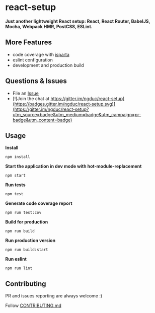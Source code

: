# react-setup
**Just another lightweight React setup: React, React Router, BabelJS, Mocha, Webpack HMR, PostCSS, ESLint.**

## More Features
* code coverage with [isparta](https://github.com/douglasduteil/isparta)
* eslint configuration
* development and production build

## Questions & Issues

* File an [Issue](issue)
* [![Join the chat at https://gitter.im/ngduc/react-setup](https://badges.gitter.im/ngduc/react-setup.svg)](https://gitter.im/ngduc/react-setup?utm_source=badge&utm_medium=badge&utm_campaign=pr-badge&utm_content=badge)

## Usage

**Install**
```
npm install
```

**Start the application in dev mode with hot-module-replacement**
```
npm start
```

**Run tests**
```
npm test
```

**Generate code coverage report**
```
npm run test:cov
```

**Build for production**
```
npm run build
```

**Run production version**
```
npm run build:start
```

**Run eslint**
```
npm run lint
```

## Contributing

PR and issues reporting are always welcome :)

Follow [CONTRIBUTING.md](CONTRIBUTING.md)
